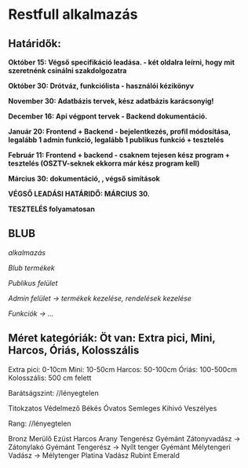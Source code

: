# Restfull alkalmazás

## Határidők:

**Október 15: Végső specifikáció leadása. - két oldalra leírni, hogy mit szeretnénk csinálni szakdolgozatra**

**Október 30: Drótváz, funkciólista - használói kézikönyv**

**November 30: Adatbázis tervek, kész adatbázis karácsonyig!**

**December  16: Api végpont tervek - Backend dokumentáció.**

**Január  20: Frontend + Backend - bejelentkezés,  profil módosítása, legalább 1 admin funkció, legalább 1 publikus funkció + tesztelés**

**Február 11: Frontend + backend - csaknem tejesen kész program + tesztelés (OSZTV-seknek ekkorra már kész program kell)**

**Március 30: dokumentáció, , végső simítások**

**VÉGSŐ LEADÁSI HATÁRIDŐ: MÁRCIUS 30.**

**TESZTELÉS folyamatosan**


## BLUB

_alkalmazás_

_Blub termékek_

_Publikus felület_

_Admin felület -> termékek kezelése, rendelések kezelése_

_Funkciók -> ..._

## Méret kategóriák: Öt van: Extra pici, Mini, Harcos, Óriás, Kolosszális  

Extra pici: 0-10cm
Mini: 10-50cm
Harcos: 50-100cm
Óriás: 100-500cm
Kolosszális: 500 cm felett

Barátságszint: //lényegtelen 

Titokzatos
Védelmező
Békés
Óvatos
Semleges
Kihivó 
Veszélyes

Rang: //lényegtelen

Bronz Merülő
Ezüst Harcos
Arany Tengerész
Gyémánt Zátonyvadász -> Zátonylakó
Gyémánt Tengerész -> Nyílt tenger
Gyémánt Mélytengeri Vadász -> Mélytenger
Platina Vadász
Rubint
Emerald 
